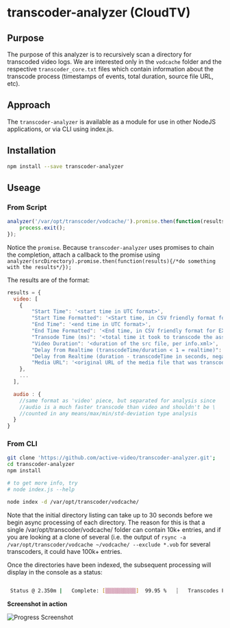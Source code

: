 # transcoder-analyzer (CloudTV)

## Purpose

The purpose of this analyzer is to recursively scan a directory for transcoded video logs. We are interested only in the ```vodcache``` folder and the respective ```transcoder_core.txt``` files which contain information about the transcode process (timestamps of events, total duration, source file URL, etc). 

## Approach

The ```transcoder-analyzer``` is available as a module for use in other NodeJS applications, or via CLI using index.js.

## Installation

``` bash
npm install --save transcoder-analyzer
```

## Useage

### From Script

``` javascript
analyzer('/var/opt/transcoder/vodcache/').promise.then(function(results){
    process.exit();
});
```

Notice the ```promise```. Because ```transcoder-analyzer``` uses promises to chain the completion, attach a callback to the promise using ```analyzer(srcDirectory).promise.then(function(results){/*do something with the results*/});```

The results are of the format:

``` javascript
results = {
  video: [
    {
        "Start Time": '<start time in UTC format>',
        "Start Time Formatted": '<Start time, in CSV friendly format for EXCEL>',
        "End Time": '<end time in UTC format>',
        "End Time Formatted": '<End time, in CSV friendly format for EXCEL>',,
        "Transode Time (ms)": '<total time it took to transcode the asset>',
        "Video Duration": '<duration of the src file, per info.xml>',
        "Delay from Realtime (transcodeTime/duration < 1 = realtime)": <float, 1 or less is good, over 1 is bad>,
        "Delay from Realtime (duration - transcodeTime in seconds, negative is good)": <float, negative is good, positive is bad>,
        "Media URL": '<original URL of the media file that was transcoded>'
    },
    ...
  ],

  audio : {
    //same format as 'video' piece, but separated for analysis since 
    //audio is a much faster transcode than video and shouldn't be \
    //counted in any means/max/min/std-deviation type analysis
  }
}
```

### From CLI

``` bash
git clone 'https://github.com/active-video/transcoder-analyzer.git';
cd transcoder-analyzer
npm install

# to get more info, try
# node index.js --help

node index -d /var/opt/transcoder/vodcache/
```

Note that the initial directory listing can take up to 30 seconds before we begin async processing of each directory. The reason for this is that a single /var/opt/transcoder/vodcache/ folder can contain 10k+ entries, and if you are looking at a clone of several (i.e. the output of ```rsync -a /var/opt/transcoder/vodcache ~/vodcache/ --exclude *.vob``` for several transcoders, it could have 100k+ entries.

Once the directories have been indexed, the subsequent processing will display in the console as a status:

```bash

 Status @ 2.350m |   Complete: [▒▒▒▒▒▒▒▒▒▒]  99.95 %   ┊   Transcodes Found: 117070   ┊   Transcodes Processed: 117009   ┊

 ```

**Screenshot in action**

![Progress Screenshot](https://github.com/active-video/transcoder-analyzer/raw/master/assets/progress-screenshot.png)